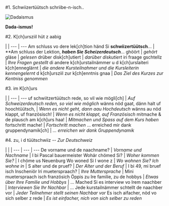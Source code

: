 #1. Schwiizertüütsch schriibe-n-isch.. 


![Dadaismus](https://upload.wikimedia.org/wikipedia/commons/e/e1/Baargeld.jpg)

 **Dada-ismus!**


#2. K[ch]ursziil hüt z aabig

  | |
--- | ---
Am schluss vo dere lek[ch]tion händ Si **schwiizertüütsch**... | **Am schluss der Lektion, ***haben Sie Scheizerdeutsch***...
ghöört | *gehört*
gläse | *gelesen*
drüber disk[ch]utiert | *darüber diskutiert*
iri fraage gschtellz | *Ihre Fragen gestellt*
di andere k[ch]urstailnämmer u d k[ch]urslaiteri k[ch]enneglärnt | *die andere Kursteilnahmer und die Kursleiterin kennengelernt*
d k[ch]ursziil zur k[ch]enntnis gnaa | *Das Ziel des Kurzes zur Kentniss genommen*

#3. im K[ch]urs

  | |
--- | ---
uf schwiitzertüütsch rede, so vil wie mögli[ch] | *Auf Schweizerdeutsch reden, so viel wie möglich*
wänns nöd gaat, dänn halt uf hoochtüütsch, | *Wenn es nicht geht, dann aau Hochdeutsch*
wänns au nöd klappt, uf französisch! | *Wenn es nicht klappt, auf Französisch*
mitmache & de plausch am k[ch]urs haa! | *Mitmachen und Spass auf dem Kurs haben*
fortschritt mache! | *Fortschritt machen*
... erreiched mir dank gruppendynamik[ch] | *... erreichen wir dank Gruppendynamik*

#4. zu, i d tüütschwiiz -- *Zur Deutschweiz*

  | | |
--- | --- | ---
De vorname und de naachname? | *Vorname und Nachname* | I bi Pascal bauermeister
Wohär chömed Si? | *Woher kommen Sie?* | I chöme us Neuenburg
Wo woned Si I wone z <ort> | *Wo wohnen Sie? Ich wohne in <Ort>* |
S alter und de pruef? | *Der Alter und der Beruf* | I bi 49, mi bruef isch Inscheniör
Iri mueterspraach? | *Ihre Muttersprache* | Mini mueterspraach isch französich
Öppis zu Ire familie, zu de hobbys | *Etwas über Ihre Familie und Hobbys* | ...
Mached Si es interview vo Irem naachber | *Interviewen Sie Ihr Nachbar* | ...
Jede kurstailnämmer schtellt de naachber vor | *Jeder Teilnehmer stellt seinen Nachbar vor*
Es isch aifacher, nöd vo sich selber z rede | *Es ist einfacher, nich von sich selber zu reden* 

